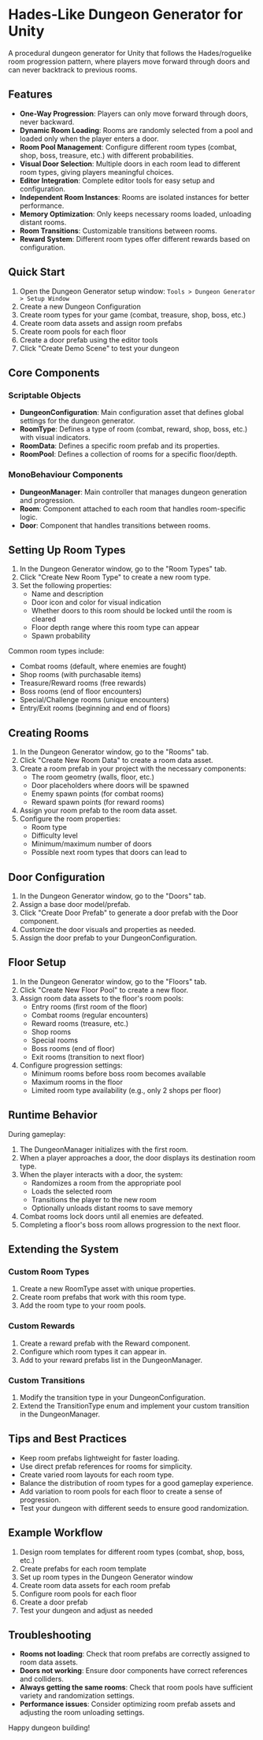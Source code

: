 # Hades-Like Dungeon Generator for Unity

A procedural dungeon generator for Unity that follows the Hades/roguelike room progression pattern, where players move forward through doors and can never backtrack to previous rooms.

## Features

- **One-Way Progression**: Players can only move forward through doors, never backward.
- **Dynamic Room Loading**: Rooms are randomly selected from a pool and loaded only when the player enters a door.
- **Room Pool Management**: Configure different room types (combat, shop, boss, treasure, etc.) with different probabilities.
- **Visual Door Selection**: Multiple doors in each room lead to different room types, giving players meaningful choices.
- **Editor Integration**: Complete editor tools for easy setup and configuration.
- **Independent Room Instances**: Rooms are isolated instances for better performance.
- **Memory Optimization**: Only keeps necessary rooms loaded, unloading distant rooms.
- **Room Transitions**: Customizable transitions between rooms.
- **Reward System**: Different room types offer different rewards based on configuration.

## Quick Start

1. Open the Dungeon Generator setup window: `Tools > Dungeon Generator > Setup Window`
2. Create a new Dungeon Configuration
3. Create room types for your game (combat, treasure, shop, boss, etc.)
4. Create room data assets and assign room prefabs
5. Create room pools for each floor
6. Create a door prefab using the editor tools
7. Click "Create Demo Scene" to test your dungeon

## Core Components

### Scriptable Objects

- **DungeonConfiguration**: Main configuration asset that defines global settings for the dungeon generator.
- **RoomType**: Defines a type of room (combat, reward, shop, boss, etc.) with visual indicators.
- **RoomData**: Defines a specific room prefab and its properties.
- **RoomPool**: Defines a collection of rooms for a specific floor/depth.

### MonoBehaviour Components

- **DungeonManager**: Main controller that manages dungeon generation and progression.
- **Room**: Component attached to each room that handles room-specific logic.
- **Door**: Component that handles transitions between rooms.

## Setting Up Room Types

1. In the Dungeon Generator window, go to the "Room Types" tab.
2. Click "Create New Room Type" to create a new room type.
3. Set the following properties:
   - Name and description
   - Door icon and color for visual indication
   - Whether doors to this room should be locked until the room is cleared
   - Floor depth range where this room type can appear
   - Spawn probability

Common room types include:
- Combat rooms (default, where enemies are fought)
- Shop rooms (with purchasable items)
- Treasure/Reward rooms (free rewards)
- Boss rooms (end of floor encounters)
- Special/Challenge rooms (unique encounters)
- Entry/Exit rooms (beginning and end of floors)

## Creating Rooms

1. In the Dungeon Generator window, go to the "Rooms" tab.
2. Click "Create New Room Data" to create a room data asset.
3. Create a room prefab in your project with the necessary components:
   - The room geometry (walls, floor, etc.)
   - Door placeholders where doors will be spawned
   - Enemy spawn points (for combat rooms)
   - Reward spawn points (for reward rooms)
4. Assign your room prefab to the room data asset.
5. Configure the room properties:
   - Room type
   - Difficulty level
   - Minimum/maximum number of doors
   - Possible next room types that doors can lead to

## Door Configuration

1. In the Dungeon Generator window, go to the "Doors" tab.
2. Assign a base door model/prefab.
3. Click "Create Door Prefab" to generate a door prefab with the Door component.
4. Customize the door visuals and properties as needed.
5. Assign the door prefab to your DungeonConfiguration.

## Floor Setup

1. In the Dungeon Generator window, go to the "Floors" tab.
2. Click "Create New Floor Pool" to create a new floor.
3. Assign room data assets to the floor's room pools:
   - Entry rooms (first room of the floor)
   - Combat rooms (regular encounters)
   - Reward rooms (treasure, etc.)
   - Shop rooms
   - Special rooms
   - Boss rooms (end of floor)
   - Exit rooms (transition to next floor)
4. Configure progression settings:
   - Minimum rooms before boss room becomes available
   - Maximum rooms in the floor
   - Limited room type availability (e.g., only 2 shops per floor)

## Runtime Behavior

During gameplay:
1. The DungeonManager initializes with the first room.
2. When a player approaches a door, the door displays its destination room type.
3. When the player interacts with a door, the system:
   - Randomizes a room from the appropriate pool
   - Loads the selected room
   - Transitions the player to the new room
   - Optionally unloads distant rooms to save memory
4. Combat rooms lock doors until all enemies are defeated.
5. Completing a floor's boss room allows progression to the next floor.

## Extending the System

### Custom Room Types

1. Create a new RoomType asset with unique properties.
2. Create room prefabs that work with this room type.
3. Add the room type to your room pools.

### Custom Rewards

1. Create a reward prefab with the Reward component.
2. Configure which room types it can appear in.
3. Add to your reward prefabs list in the DungeonManager.

### Custom Transitions

1. Modify the transition type in your DungeonConfiguration.
2. Extend the TransitionType enum and implement your custom transition in the DungeonManager.

## Tips and Best Practices

- Keep room prefabs lightweight for faster loading.
- Use direct prefab references for rooms for simplicity.
- Create varied room layouts for each room type.
- Balance the distribution of room types for a good gameplay experience.
- Add variation to room pools for each floor to create a sense of progression.
- Test your dungeon with different seeds to ensure good randomization.

## Example Workflow

1. Design room templates for different room types (combat, shop, boss, etc.)
2. Create prefabs for each room template
3. Set up room types in the Dungeon Generator window
4. Create room data assets for each room prefab
5. Configure room pools for each floor
6. Create a door prefab
7. Test your dungeon and adjust as needed

## Troubleshooting

- **Rooms not loading**: Check that room prefabs are correctly assigned to room data assets.
- **Doors not working**: Ensure door components have correct references and colliders.
- **Always getting the same rooms**: Check that room pools have sufficient variety and randomization settings.
- **Performance issues**: Consider optimizing room prefab assets and adjusting the room unloading settings.

Happy dungeon building! 